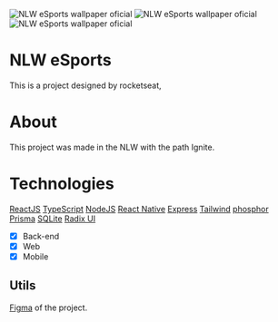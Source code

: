 ![NLW eSports wallpaper oficial](./web//public//readme-wallpaper.png)
![NLW eSports wallpaper oficial](./web//public//screen-one.png)
![NLW eSports wallpaper oficial](./web//public//screen-add-ads.png)

# NLW eSports
This is a project designed by rocketseat,

# About
This project was made in the NLW with the path Ignite.

# Technologies
[ReactJS](https://pt-br.reactjs.org/)
[TypeScript](https://www.typescriptlang.org/)
[NodeJS](https://nodejs.org/en/)
[React Native](https://reactnative.dev/)
[Express](https://expressjs.com/pt-br/)
[Tailwind](https://tailwindcss.com/)
[phosphor](https://phosphoricons.com/)
[Prisma](https://www.prisma.io/)
[SQLite](https://www.sqlite.org/index.html)
[Radix UI](https://www.radix-ui.com/)

- [X] Back-end
- [X] Web
- [X] Mobile

## Utils

[Figma](https://www.figma.com/file/UU9wkb3NT1ruRTmk055TT3/NLW-eSports?node-id=6%3A23) of the project.
